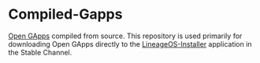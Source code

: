 # Compiled-Gapps
[Open GApps](https://github.com/opengapps/opengapps) compiled from source. This repository is used primarily for downloading Open GApps directly to the [LineageOS-Installer](https://github.com/PJBeans/LineageOS-Installer) application in the Stable Channel.
